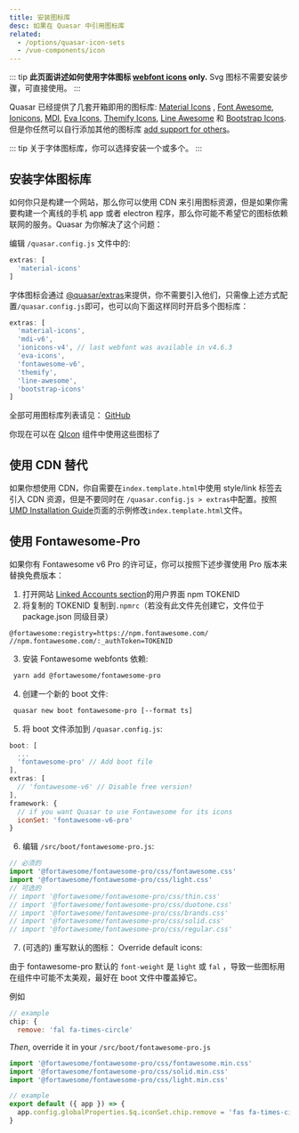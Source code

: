 ```yaml
---
title: 安装图标库
desc: 如果在 Quasar 中引用图标库
related:
  - /options/quasar-icon-sets
  - /vue-components/icon
---
```


::: tip
**此页面讲述如何使用字体图标 [webfont icons](/vue-components/icon#webfont-icons) only.**
Svg 图标不需要安装步骤，可直接使用。
:::

Quasar 已经提供了几套开箱即用的图标库: [Material Icons](https://material.io/icons/) , [Font Awesome](https://fontawesome.com/icons), [Ionicons](http://ionicons.com/), [MDI](https://materialdesignicons.com/), [Eva Icons](https://akveo.github.io/eva-icons), [Themify Icons](https://themify.me/themify-icons), [Line Awesome](https://icons8.com/line-awesome) 和 [Bootstrap Icons](https://icons.getbootstrap.com/).但是你任然可以自行添加其他的图标库 [add support for others](/vue-components/icon#custom-mapping)。

::: tip
关于字体图标库，你可以选择安装一个或多个。
:::

## 安装字体图标库
如何你只是构建一个网站，那么你可以使用 CDN 来引用图标资源，但是如果你需要构建一个离线的手机 app 或者 electron 程序，那么你可能不希望它的图标依赖联网的服务。Quasar 为你解决了这个问题：

编辑 `/quasar.config.js` 文件中的:

```js
extras: [
  'material-icons'
]
```
字体图标会通过 [@quasar/extras](https://github.com/quasarframework/quasar/tree/dev/extras)来提供，你不需要引入他们，只需像上述方式配置`/quasar.config.js`即可，也可以向下面这样同时开启多个图标库：

```js
extras: [
  'material-icons',
  'mdi-v6',
  'ionicons-v4', // last webfont was available in v4.6.3
  'eva-icons',
  'fontawesome-v6',
  'themify',
  'line-awesome',
  'bootstrap-icons'
]
```

全部可用图标库列表请见： [GitHub](https://github.com/quasarframework/quasar/tree/dev/extras#webfonts)

你现在可以在 [QIcon](/vue-components/icon) 组件中使用这些图标了

## 使用 CDN 替代

如果你想使用 CDN，你自需要在`index.template.html`中使用 style/link 标签去引入 CDN 资源，但是不要同时在 `/quasar.config.js > extras`中配置。按照[UMD Installation Guide](/start/umd#installation)页面的示例修改`index.template.html`文件。

## 使用 Fontawesome-Pro
如果你有 Fontawesome v6 Pro 的许可证，你可以按照下述步骤使用 Pro 版本来替换免费版本：

1. 打开网站 [Linked Accounts section](https://fontawesome.com/account)的用户界面 npm TOKENID
2. 将复制的 TOKENID 复制到`.npmrc`（若没有此文件先创建它，文件位于 package.json 同级目录）
  ```
  @fortawesome:registry=https://npm.fontawesome.com/
  //npm.fontawesome.com/:_authToken=TOKENID
  ```
3. 安装 Fontawesome webfonts 依赖:
  ```bash
   yarn add @fortawesome/fontawesome-pro
  ```
4. 创建一个新的 boot 文件:
  ```bash
   quasar new boot fontawesome-pro [--format ts]
  ```
5. 将 boot 文件添加到 `/quasar.config.js`:
  ```js
  boot: [
    ...
    'fontawesome-pro' // Add boot file
  ],
  extras: [
    // 'fontawesome-v6' // Disable free version!
  ],
  framework: {
    // if you want Quasar to use Fontawesome for its icons
    iconSet: 'fontawesome-v6-pro'
  }
  ```
6. 编辑 `/src/boot/fontawesome-pro.js`:
  ```js
  // 必须的
  import '@fortawesome/fontawesome-pro/css/fontawesome.css'
  import '@fortawesome/fontawesome-pro/css/light.css'
  // 可选的
  // import '@fortawesome/fontawesome-pro/css/thin.css'
  // import '@fortawesome/fontawesome-pro/css/duotone.css'
  // import '@fortawesome/fontawesome-pro/css/brands.css'
  // import '@fortawesome/fontawesome-pro/css/solid.css'
  // import '@fortawesome/fontawesome-pro/css/regular.css'
  ```
7. (可选的) 重写默认的图标： Override default icons:

由于 fontawesome-pro 默认的 `font-weight` 是 `light` 或 `fal` ，导致一些图标用在组件中可能不太美观，最好在 boot 文件中覆盖掉它。

例如

```js
// example
chip: {
  remove: 'fal fa-times-circle'
```

_Then_, override it in your `/src/boot/fontawesome-pro.js`

```js
import '@fortawesome/fontawesome-pro/css/fontawesome.min.css'
import '@fortawesome/fontawesome-pro/css/solid.min.css'
import '@fortawesome/fontawesome-pro/css/light.min.css'

// example
export default ({ app }) => {
  app.config.globalProperties.$q.iconSet.chip.remove = 'fas fa-times-circle'
}
```

